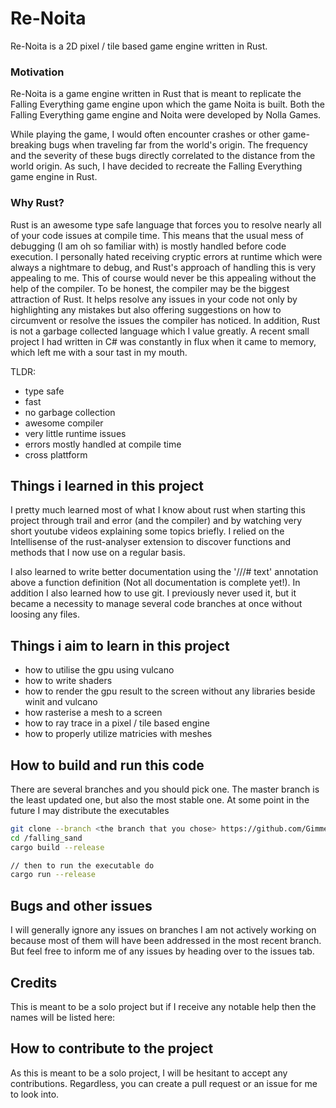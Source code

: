 # Re-Noita

Re-Noita is a 2D pixel / tile based game engine written in Rust.
### Motivation
Re-Noita is a game engine written in Rust that is meant to replicate the Falling Everything game engine upon which the game Noita is built.
Both the Falling Everything game engine and Noita were developed by Nolla Games. 

While playing the game, I would often encounter crashes or other game-breaking bugs when traveling far from the world's origin. The frequency and the severity of these bugs directly correlated to the distance from the world origin. As such, I have decided to recreate the Falling Everything game engine in Rust.
### Why Rust?
Rust is an awesome type safe language that forces you to resolve nearly all of your code issues at compile time. This means that the usual mess of debugging (I am oh so familiar with) is mostly handled before code execution. I personally hated receiving cryptic errors at runtime which were always a nightmare to debug, and Rust's approach of handling this is very appealing to me. This of course would never be this appealing without the help of the compiler. To be honest, the compiler may be the biggest attraction of Rust. It helps resolve any issues in your code not only by highlighting any mistakes but also offering suggestions on how to circumvent or resolve the issues the compiler has noticed. In addition, Rust is not a garbage collected language which I value greatly. A recent small project I had written in C# was constantly in flux when it came to memory, which left me with a sour tast in my mouth.

TLDR:
- type safe
- fast
- no garbage collection
- awesome compiler
- very little runtime issues
- errors mostly handled at compile time
- cross plattform

## Things i learned in this project
I pretty much learned most of what I know about rust when starting this project through trail and error (and the compiler) and by watching very short youtube videos explaining some topics briefly. I relied on the Intellisense of the rust-analyser extension to discover functions and methods that I now use on a regular basis.

I also learned to write better documentation using the '///# text' annotation above a function definition (Not all documentation is complete yet!). In addition I also learned how to use git. I previously never used it, but it became a necessity to manage several code branches at once without loosing any files.

## Things i aim to learn in this project

- how to utilise the gpu using vulcano
- how to write shaders
- how to render the gpu result to the screen without any libraries beside winit and vulcano
- how rasterise a mesh to a screen
- how to ray trace in a pixel / tile based engine
- how to properly utilize matricies with meshes

## How to build and run this code
There are several branches and you should pick one. The master branch is the least updated one, but also the most stable one. At some point in the future I may distribute the executables

```sh
git clone --branch <the branch that you chose> https://github.com/GimmeDataNow/falling_sand
cd /falling_sand
cargo build --release

// then to run the executable do
cargo run --release
```

## Bugs and other issues
I will generally ignore any issues on branches I am not actively working on because most of them will have been addressed in the most recent branch. But feel free to inform me of any issues by heading over to the issues tab.

## Credits
This is meant to be a solo project but if I receive any notable help then the names will be listed here:

## How to contribute to the project
As this is meant to be a solo project, I will be hesitant to accept any contributions. Regardless, you can create a pull request or an issue for me to look into.
